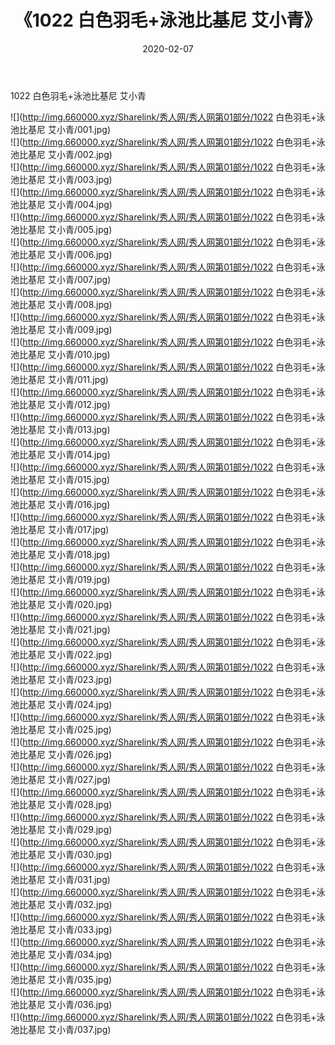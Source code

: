 ﻿---
layout: post
title:  《1022 白色羽毛+泳池比基尼 艾小青》
date:   2020-02-07
img: http://img.660000.xyz/Sharelink/秀人网/秀人网第01部分/1022 白色羽毛+泳池比基尼 艾小青/000.jpg
categories: [美女, 清纯, 唯美]
---

1022 白色羽毛+泳池比基尼 艾小青

  ![](http://img.660000.xyz/Sharelink/秀人网/秀人网第01部分/1022 白色羽毛+泳池比基尼 艾小青/001.jpg) <br> ![](http://img.660000.xyz/Sharelink/秀人网/秀人网第01部分/1022 白色羽毛+泳池比基尼 艾小青/002.jpg) <br> ![](http://img.660000.xyz/Sharelink/秀人网/秀人网第01部分/1022 白色羽毛+泳池比基尼 艾小青/003.jpg) <br> ![](http://img.660000.xyz/Sharelink/秀人网/秀人网第01部分/1022 白色羽毛+泳池比基尼 艾小青/004.jpg) <br> ![](http://img.660000.xyz/Sharelink/秀人网/秀人网第01部分/1022 白色羽毛+泳池比基尼 艾小青/005.jpg) <br> ![](http://img.660000.xyz/Sharelink/秀人网/秀人网第01部分/1022 白色羽毛+泳池比基尼 艾小青/006.jpg) <br> ![](http://img.660000.xyz/Sharelink/秀人网/秀人网第01部分/1022 白色羽毛+泳池比基尼 艾小青/007.jpg) <br> ![](http://img.660000.xyz/Sharelink/秀人网/秀人网第01部分/1022 白色羽毛+泳池比基尼 艾小青/008.jpg) <br> ![](http://img.660000.xyz/Sharelink/秀人网/秀人网第01部分/1022 白色羽毛+泳池比基尼 艾小青/009.jpg) <br> ![](http://img.660000.xyz/Sharelink/秀人网/秀人网第01部分/1022 白色羽毛+泳池比基尼 艾小青/010.jpg) <br> ![](http://img.660000.xyz/Sharelink/秀人网/秀人网第01部分/1022 白色羽毛+泳池比基尼 艾小青/011.jpg) <br> ![](http://img.660000.xyz/Sharelink/秀人网/秀人网第01部分/1022 白色羽毛+泳池比基尼 艾小青/012.jpg) <br> ![](http://img.660000.xyz/Sharelink/秀人网/秀人网第01部分/1022 白色羽毛+泳池比基尼 艾小青/013.jpg) <br> ![](http://img.660000.xyz/Sharelink/秀人网/秀人网第01部分/1022 白色羽毛+泳池比基尼 艾小青/014.jpg) <br> ![](http://img.660000.xyz/Sharelink/秀人网/秀人网第01部分/1022 白色羽毛+泳池比基尼 艾小青/015.jpg) <br> ![](http://img.660000.xyz/Sharelink/秀人网/秀人网第01部分/1022 白色羽毛+泳池比基尼 艾小青/016.jpg) <br> ![](http://img.660000.xyz/Sharelink/秀人网/秀人网第01部分/1022 白色羽毛+泳池比基尼 艾小青/017.jpg) <br> ![](http://img.660000.xyz/Sharelink/秀人网/秀人网第01部分/1022 白色羽毛+泳池比基尼 艾小青/018.jpg) <br> ![](http://img.660000.xyz/Sharelink/秀人网/秀人网第01部分/1022 白色羽毛+泳池比基尼 艾小青/019.jpg) <br> ![](http://img.660000.xyz/Sharelink/秀人网/秀人网第01部分/1022 白色羽毛+泳池比基尼 艾小青/020.jpg) <br> ![](http://img.660000.xyz/Sharelink/秀人网/秀人网第01部分/1022 白色羽毛+泳池比基尼 艾小青/021.jpg) <br> ![](http://img.660000.xyz/Sharelink/秀人网/秀人网第01部分/1022 白色羽毛+泳池比基尼 艾小青/022.jpg) <br> ![](http://img.660000.xyz/Sharelink/秀人网/秀人网第01部分/1022 白色羽毛+泳池比基尼 艾小青/023.jpg) <br> ![](http://img.660000.xyz/Sharelink/秀人网/秀人网第01部分/1022 白色羽毛+泳池比基尼 艾小青/024.jpg) <br> ![](http://img.660000.xyz/Sharelink/秀人网/秀人网第01部分/1022 白色羽毛+泳池比基尼 艾小青/025.jpg) <br> ![](http://img.660000.xyz/Sharelink/秀人网/秀人网第01部分/1022 白色羽毛+泳池比基尼 艾小青/026.jpg) <br> ![](http://img.660000.xyz/Sharelink/秀人网/秀人网第01部分/1022 白色羽毛+泳池比基尼 艾小青/027.jpg) <br> ![](http://img.660000.xyz/Sharelink/秀人网/秀人网第01部分/1022 白色羽毛+泳池比基尼 艾小青/028.jpg) <br> ![](http://img.660000.xyz/Sharelink/秀人网/秀人网第01部分/1022 白色羽毛+泳池比基尼 艾小青/029.jpg) <br> ![](http://img.660000.xyz/Sharelink/秀人网/秀人网第01部分/1022 白色羽毛+泳池比基尼 艾小青/030.jpg) <br> ![](http://img.660000.xyz/Sharelink/秀人网/秀人网第01部分/1022 白色羽毛+泳池比基尼 艾小青/031.jpg) <br> ![](http://img.660000.xyz/Sharelink/秀人网/秀人网第01部分/1022 白色羽毛+泳池比基尼 艾小青/032.jpg) <br> ![](http://img.660000.xyz/Sharelink/秀人网/秀人网第01部分/1022 白色羽毛+泳池比基尼 艾小青/033.jpg) <br> ![](http://img.660000.xyz/Sharelink/秀人网/秀人网第01部分/1022 白色羽毛+泳池比基尼 艾小青/034.jpg) <br> ![](http://img.660000.xyz/Sharelink/秀人网/秀人网第01部分/1022 白色羽毛+泳池比基尼 艾小青/035.jpg) <br> ![](http://img.660000.xyz/Sharelink/秀人网/秀人网第01部分/1022 白色羽毛+泳池比基尼 艾小青/036.jpg) <br> ![](http://img.660000.xyz/Sharelink/秀人网/秀人网第01部分/1022 白色羽毛+泳池比基尼 艾小青/037.jpg) <br>